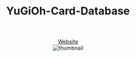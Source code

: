 <header align = 'center'>
  <h1>YuGiOh-Card-Database</h1>
  </header>
<section align = 'center'>
<a href = 'https://yugioh-card-database.netlify.app/'>Website</a>
  </section>
  <section align = 'center'>
<img src = 'images/yugiohPreview.gif' alt ='thumbnail'>
</section>
